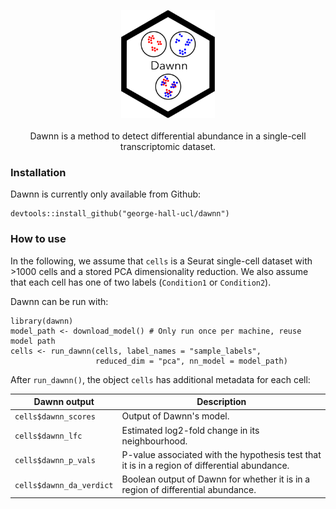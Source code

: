 <p align="center">
  <img src="dawnn_logo.png" width="150">
  <br><br>
  Dawnn is a method to detect differential abundance in a single-cell
  transcriptomic dataset.
</p>

### Installation

Dawnn is currently only available from Github:

```
devtools::install_github("george-hall-ucl/dawnn")
```

### How to use

In the following, we assume that `cells` is a Seurat single-cell dataset with
\>1000 cells and a stored PCA dimensionality reduction. We also assume that
each cell has one of two labels (`Condition1` or `Condition2`).

Dawnn can be run with:

```{r}
library(dawnn)
model_path <- download_model() # Only run once per machine, reuse model path
cells <- run_dawnn(cells, label_names = "sample_labels",
                   reduced_dim = "pca", nn_model = model_path)
```

After `run_dawnn()`, the object `cells` has additional metadata for each cell:

| Dawnn output             | Description                                                                                   |
|--------------------------|-----------------------------------------------------------------------------------------------|
| `cells$dawnn_scores`     | Output of Dawnn's model.                                                                      |
| `cells$dawnn_lfc`        | Estimated log2-fold change in its neighbourhood.                                              |
| `cells$dawnn_p_vals`     | P-value associated with the hypothesis test that it is in a region of differential abundance. |
| `cells$dawnn_da_verdict` | Boolean output of Dawnn for whether it is in a region of differential abundance.              |
